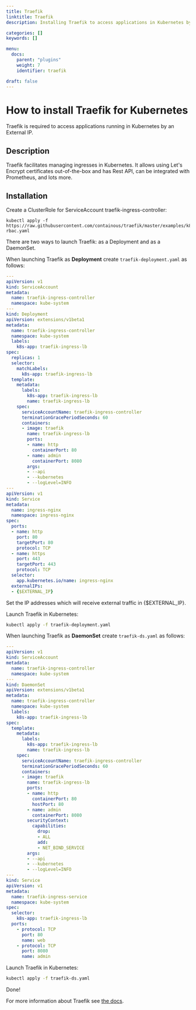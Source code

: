 ```yaml
---
title: Traefik
linktitle: Traefik
description: Installing Traefik to access applications in Kubernetes by an External IP.

categories: []
keywords: []

menu:
  docs:
    parent: "plugins"
    weight: 7
    identifier: traefik

draft: false
---
```


# How to install Traefik for Kubernetes

Traefik is required to access applications running in Kubernetes by an External IP.

## Description
Traefik facilitates managing ingresses in Kubernetes. It allows using Let's Encrypt certificates out-of-the-box and has Rest API, can be integrated with Prometheus, and lots more.

## Installation

Create a ClusterRole for ServiceAccount traefik-ingress-controller:
```
kubectl apply -f https://raw.githubusercontent.com/containous/traefik/master/examples/k8s/traefik-rbac.yaml
```

There are two ways to launch Traefik: as a Deployment and as a DaemonSet.

When launching Traefik as **Deployment** create `traefik-deployment.yaml` as follows:

```yaml
---
apiVersion: v1
kind: ServiceAccount
metadata:
  name: traefik-ingress-controller
  namespace: kube-system
---
kind: Deployment
apiVersion: extensions/v1beta1
metadata:
  name: traefik-ingress-controller
  namespace: kube-system
  labels:
    k8s-app: traefik-ingress-lb
spec:
  replicas: 1
  selector:
    matchLabels:
      k8s-app: traefik-ingress-lb
  template:
    metadata:
      labels:
        k8s-app: traefik-ingress-lb
        name: traefik-ingress-lb
    spec:
      serviceAccountName: traefik-ingress-controller
      terminationGracePeriodSeconds: 60
      containers:
      - image: traefik
        name: traefik-ingress-lb
        ports:
        - name: http
          containerPort: 80
        - name: admin
          containerPort: 8080
        args:
        - --api
        - --kubernetes
        - --logLevel=INFO
---
apiVersion: v1
kind: Service
metadata:
  name: ingress-nginx
  namespace: ingress-nginx
spec:
  ports:
  - name: http
    port: 80
    targetPort: 80
    protocol: TCP
  - name: https
    port: 443
    targetPort: 443
    protocol: TCP
  selector:
    app.kubernetes.io/name: ingress-nginx
  externalIPs:
  - {$EXTERNAL_IP}
```
Set the IP addresses which will receive external traffic in {$EXTERNAL_IP}.

Launch Traefik in Kubernetes:
```bash
kubectl apply -f traefik-deployment.yaml
```


When launching Traefik as **DaemonSet** create `traefik-ds.yaml` as follows:
```yaml
---
apiVersion: v1
kind: ServiceAccount
metadata:
  name: traefik-ingress-controller
  namespace: kube-system
---
kind: DaemonSet
apiVersion: extensions/v1beta1
metadata:
  name: traefik-ingress-controller
  namespace: kube-system
  labels:
    k8s-app: traefik-ingress-lb
spec:
  template:
    metadata:
      labels:
        k8s-app: traefik-ingress-lb
        name: traefik-ingress-lb
    spec:
      serviceAccountName: traefik-ingress-controller
      terminationGracePeriodSeconds: 60
      containers:
      - image: traefik
        name: traefik-ingress-lb
        ports:
        - name: http
          containerPort: 80
          hostPort: 80
        - name: admin
          containerPort: 8080
        securityContext:
          capabilities:
            drop:
            - ALL
            add:
            - NET_BIND_SERVICE
        args:
        - --api
        - --kubernetes
        - --logLevel=INFO
---
kind: Service
apiVersion: v1
metadata:
  name: traefik-ingress-service
  namespace: kube-system
spec:
  selector:
    k8s-app: traefik-ingress-lb
  ports:
    - protocol: TCP
      port: 80
      name: web
    - protocol: TCP
      port: 8080
      name: admin
```

Launch Traefik in Kubernetes:
```bash
kubectl apply -f traefik-ds.yaml
```

Done!

For more information about Traefik see [the docs](https://docs.traefik.io).
